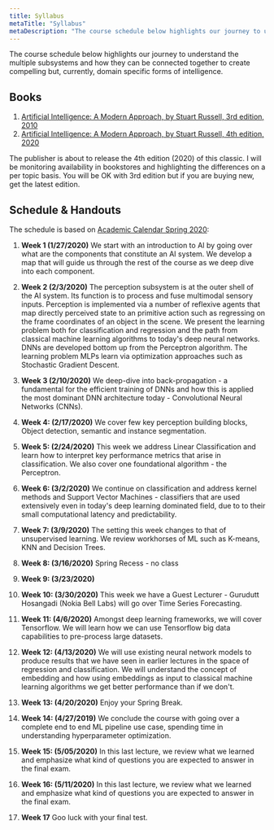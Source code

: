 ```yaml
---
title: Syllabus
metaTitle: "Syllabus"
metaDescription: "The course schedule below highlights our journey to understand the multiple subsystems and how they can be connected together to create compelling but, currently, domain specific forms of intelligence."
---
```



The course schedule below highlights our journey to understand the multiple subsystems and how they can be connected together to create compelling but, currently, domain specific forms of intelligence. 

## Books

1. [Artificial Intelligence: A Modern Approach, by Stuart Russell, 3rd edition, 2010](https://www.amazon.com/Artificial-Intelligence-Approach-Stuart-Russell/dp/9332543518/ref=sr_1_2?crid=17NGBV1XXV150&keywords=ai+a+modern+approach&qid=1576432665&sprefix=ai+the+modern+appr%2Caps%2C158&sr=8-2)
2. [Artificial Intelligence: A Modern Approach, by Stuart Russell, 4th edition, 2020](https://www.amazon.com/Artificial-Intelligence-A-Modern-Approach/dp/0134610997/ref=sr_1_3?crid=17NGBV1XXV150&keywords=ai+a+modern+approach&qid=1576432686&sprefix=ai+the+modern+appr%2Caps%2C158&sr=8-3)

The publisher is about to release the 4th edition (2020) of this classic. I will be monitoring availability in bookstores and highlighting the differences on a per topic basis. You will be OK with 3rd edition but if you are buying new, get the latest edition.  

## Schedule & Handouts

The schedule is based on [Academic Calendar Spring 2020](https://www.nyu.edu/registrar/calendars/university-academic-calendar.html): 

1. **Week 1 (1/27/2020)** We start with an introduction to AI by going over what are the components that constitute an AI system. We develop a map that will guide us through the rest of the course as we deep dive into each component. 
          
2. **Week 2 (2/3/2020)**  The perception subsystem is at the outer shell of the AI system. Its function is to process and fuse multimodal sensory inputs. Perception is implemented via a number of reflexive agents that map directly perceived state to an primitive action such as regressing on the frame coordinates of an object in the scene. We present the learning problem both for classification and regression and the path from classical machine learning algorithms to today's deep neural networks. DNNs are developed bottom up from the Perceptron algorithm. The learning problem MLPs learn via optimization approaches such as Stochastic Gradient Descent.  
          
3. **Week 3 (2/10/2020)** We deep-dive into back-propagation - a fundamental for the efficient training of DNNs and how this is applied the most dominant DNN architecture today -  Convolutional Neural Networks (CNNs).  
            
4. **Week 4: (2/17/2020)** We cover few key perception building blocks, Object detection, semantic and instance segmentation.    
             
5. **Week 5: (2/24/2020)** This week we address Linear Classification and learn how to interpret key performance metrics that arise in classification. We also cover one foundational algorithm - the Perceptron.
        
6. **Week 6: (3/2/2020)** We continue on classification and address kernel methods and Support Vector Machines - classifiers that are used extensively even in today's deep learning dominated field, due to to their small computational latency and predictability. 
        
7. **Week 7: (3/9/2020)**  The setting this week changes to that of unsupervised learning. We review workhorses of ML such as K-means, KNN and Decision Trees. 
        
8. **Week 8: (3/16/2020)**  Spring Recess - no class
        
9. **Week 9: (3/23/2020)**  
    
10. **Week 10: (3/30/2020)**  This week we have a Guest Lecturer - Gurudutt Hosangadi (Nokia Bell Labs) will go over Time Series Forecasting. 
        
        
11. **Week 11: (4/6/2020)**  Amongst deep learning frameworks, we will cover Tensorflow. We will learn how we can use Tensorflow big data capabilities to pre-process large datasets. 
        
        
12. **Week 12: (4/13/2020)**  We will use existing neural network models to produce results that we have seen in earlier lectures in the space of regression and classification. We will understand the concept of embedding and how using embeddings as input to classical machine learning algorithms we get better performance than if we don't. 
        
        
13. **Week 13: (4/20/2020)**  Enjoy your Spring Break.
        
        
14. **Week 14: (4/27/2019)**  We conclude the course with going over a complete end to end ML pipeline use case, spending time in understanding hyperparameter optimization. 
            
15. **Week 15: (5/05/2020)**  In this last lecture, we review what we learned and emphasize what kind of questions you are expected to answer in the final exam.  
        
16. **Week 16: (5/11/2020)**  In this last lecture, we review what we learned and emphasize what kind of questions you are expected to answer in the final exam. 
        
17. **Week 17**  Goo luck with your final test.
          


<!-- Lift ($L$) can be determined by Lift Coefficient ($C_L$) like the following equation.

$$
L = \frac{1}{2} \rho v^2 S C_L
$$ -->


